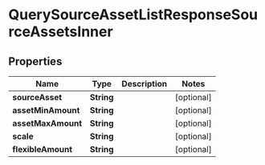 

# QuerySourceAssetListResponseSourceAssetsInner


## Properties

| Name | Type | Description | Notes |
|------------ | ------------- | ------------- | -------------|
|**sourceAsset** | **String** |  |  [optional] |
|**assetMinAmount** | **String** |  |  [optional] |
|**assetMaxAmount** | **String** |  |  [optional] |
|**scale** | **String** |  |  [optional] |
|**flexibleAmount** | **String** |  |  [optional] |



